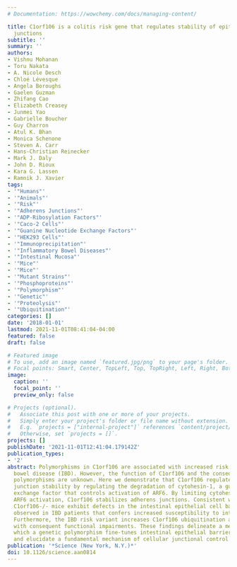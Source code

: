 ```yaml
---
# Documentation: https://wowchemy.com/docs/managing-content/

title: C1orf106 is a colitis risk gene that regulates stability of epithelial adherens
  junctions
subtitle: ''
summary: ''
authors:
- Vishnu Mohanan
- Toru Nakata
- A. Nicole Desch
- Chloé Lévesque
- Angela Boroughs
- Gaelen Guzman
- Zhifang Cao
- Elizabeth Creasey
- Junmei Yao
- Gabrielle Boucher
- Guy Charron
- Atul K. Bhan
- Monica Schenone
- Steven A. Carr
- Hans-Christian Reinecker
- Mark J. Daly
- John D. Rioux
- Kara G. Lassen
- Ramnik J. Xavier
tags:
- '"Humans"'
- '"Animals"'
- '"Risk"'
- '"Adherens Junctions"'
- '"ADP-Ribosylation Factors"'
- '"Caco-2 Cells"'
- '"Guanine Nucleotide Exchange Factors"'
- '"HEK293 Cells"'
- '"Immunoprecipitation"'
- '"Inflammatory Bowel Diseases"'
- '"Intestinal Mucosa"'
- '"Mice"'
- '"Mice"'
- '"Mutant Strains"'
- '"Phosphoproteins"'
- '"Polymorphism"'
- '"Genetic"'
- '"Proteolysis"'
- '"Ubiquitination"'
categories: []
date: '2018-01-01'
lastmod: 2021-11-01T08:41:04-04:00
featured: false
draft: false

# Featured image
# To use, add an image named `featured.jpg/png` to your page's folder.
# Focal points: Smart, Center, TopLeft, Top, TopRight, Left, Right, BottomLeft, Bottom, BottomRight.
image:
  caption: ''
  focal_point: ''
  preview_only: false

# Projects (optional).
#   Associate this post with one or more of your projects.
#   Simply enter your project's folder or file name without extension.
#   E.g. `projects = ["internal-project"]` references `content/project/deep-learning/index.md`.
#   Otherwise, set `projects = []`.
projects: []
publishDate: '2021-11-01T12:41:04.179142Z'
publication_types:
- '2'
abstract: Polymorphisms in C1orf106 are associated with increased risk of inflammatory
  bowel disease (IBD). However, the function of C1orf106 and the consequences of disease-associated
  polymorphisms are unknown. Here we demonstrate that C1orf106 regulates adherens
  junction stability by regulating the degradation of cytohesin-1, a guanine nucleotide
  exchange factor that controls activation of ARF6. By limiting cytohesin-1-dependent
  ARF6 activation, C1orf106 stabilizes adherens junctions. Consistent with this model,
  C1orf106-/- mice exhibit defects in the intestinal epithelial cell barrier, a phenotype
  observed in IBD patients that confers increased susceptibility to intestinal pathogens.
  Furthermore, the IBD risk variant increases C1orf106 ubiquitination and turnover
  with consequent functional impairments. These findings delineate a mechanism by
  which a genetic polymorphism fine-tunes intestinal epithelial barrier integrity
  and elucidate a fundamental mechanism of cellular junctional control.
publication: '*Science (New York, N.Y.)*'
doi: 10.1126/science.aan0814
---
```

